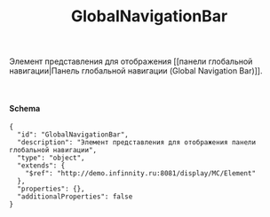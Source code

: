﻿---
layout: default
title: GlobalNavigationBar
position: 
categories: 
tags: 
---

Элемент представления для отображения [[панели глобальной навигации|Панель глобальной навигации (Global Navigation Bar)]].

   

#### Schema

```
{
  "id": "GlobalNavigationBar",
  "description": "Элемент представления для отображения панели глобальной навигации",
  "type": "object",
  "extends": {
    "$ref": "http://demo.infinnity.ru:8081/display/MC/Element"
  },
  "properties": {},
  "additionalProperties": false
}
```

 

 

